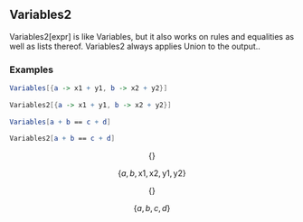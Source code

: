 ##  Variables2 

Variables2[expr] is like Variables, but it also works on rules and equalities as well as lists thereof. Variables2 always applies Union to the output..

###  Examples 

```mathematica
Variables[{a -> x1 + y1, b -> x2 + y2}] 
 
Variables2[{a -> x1 + y1, b -> x2 + y2}] 
 
Variables[a + b == c + d] 
 
Variables2[a + b == c + d]
```

$$\{\}$$

$$\{a,b,\text{x1},\text{x2},\text{y1},\text{y2}\}$$

$$\{\}$$

$$\{a,b,c,d\}$$